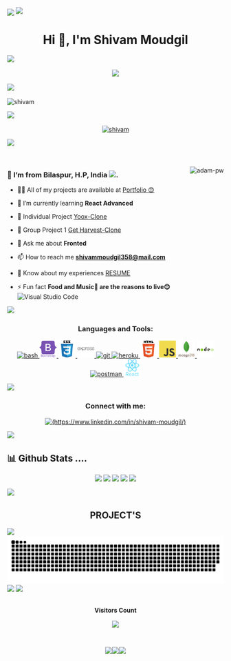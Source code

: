 
<img align="center" src="https://www.arkasoftwares.com/blog/wp-content/uploads/2021/01/header_banner-2.jpg" />
<!-- <img  width="70%" height="auto" src="https://www.wingstechsolutions.com/wp-content/uploads/2022/03/full-stack-development.gif" height="90px"/> -->
<img src="https://raw.githubusercontent.com/andreasbm/readme/master/assets/lines/colored.png">
<h1 align="center">Hi 👋, I'm Shivam Moudgil</h1>




<img src="https://user-images.githubusercontent.com/73097560/115834477-dbab4500-a447-11eb-908a-139a6edaec5c.gif">
<p align="center">
<img src="https://readme-typing-svg.herokuapp.com?size=26&duration=2500&lines=Software+Engineer+!;Fullstack+Developer+!;Coder+Lover+!;Problem+Solver+!" > </p>

<img src="https://user-images.githubusercontent.com/73097560/115834477-dbab4500-a447-11eb-908a-139a6edaec5c.gif">

<p align="left"> <img src="https://komarev.com/ghpvc/?username=faizankhan99&label=Profile%20views&color=0e75b6&style=flat" alt="shivam" /> </p>

<img src="https://user-images.githubusercontent.com/73097560/115834477-dbab4500-a447-11eb-908a-139a6edaec5c.gif">
<p align="center"> <a href="https://github.com/ryo-ma/github-profile-trophy"><img src="https://github-profile-trophy.vercel.app/?username=Shivam-Moudgil" alt="shivam" /></a> </p>


<img src="https://user-images.githubusercontent.com/73097560/115834477-dbab4500-a447-11eb-908a-139a6edaec5c.gif">
<p align="left"> <a href="https://twitter.com/" target="blank"><img src="https://img.shields.io/twitter/follow/?logo=twitter&style=for-the-badge" alt="" /></a> </p>

 
<p><img  align="right" src="https://github.com/Adam-pw/Adam-pw/blob/main/animation_500_kxa883sd.gif" alt="adam-pw" /></p>



### 🌱 I’m from Bilaspur, H.P, India <img src="https://github.com/TheDudeThatCode/TheDudeThatCode/blob/master/Assets/Earth.gif" width="29">.
- 👨‍💻 All of my projects are available at [Portfolio 😊](https://Shivam-Moudgil.github.io)

- 🌱 I’m currently learning **React Advanced**

 - 🔭 Individual Project [Yoox-Clone ](https://github.com/Shivam-Moudgil/YOOX/tree/main/Yoox)

- 👯 Group Project 1 [Get Harvest-Clone]((https://github.com/Shivam-Moudgil/get-harvest-clone))

- 💬 Ask me about **Fronted**

- 📫 How to reach me **shivammoudgil358@mail.com**

- 📄 Know about my experiences [RESUME](https://drive.google.com/file/d/121S_vBC4WOqO2obzQUunx9s7sCWVmPcj/view?usp=sharing)

- ⚡ Fun fact **Food and Music🎵 are the reasons to live😊**
![Visual Studio Code](https://img.shields.io/badge/-Visual%20Studio%20Code-333333?style=flat&logo=visual-studio-code&logoColor=007ACC)

<img src="https://raw.githubusercontent.com/andreasbm/readme/master/assets/lines/colored.png">
<h3 align="center">Languages and Tools:</h3>
<p align="center"> <a href="https://www.gnu.org/software/bash/" target="_blank" rel="noreferrer"> <img src="https://www.vectorlogo.zone/logos/gnu_bash/gnu_bash-icon.svg" alt="bash" width="40" height="40"/> </a> <a href="https://getbootstrap.com" target="_blank" rel="noreferrer"> <img src="https://raw.githubusercontent.com/devicons/devicon/master/icons/bootstrap/bootstrap-plain-wordmark.svg" alt="bootstrap" width="40" height="40"/> </a> <a href="https://www.w3schools.com/css/" target="_blank" rel="noreferrer"> <img src="https://raw.githubusercontent.com/devicons/devicon/master/icons/css3/css3-original-wordmark.svg" alt="css3" width="40" height="40"/> </a> <a href="https://expressjs.com" target="_blank" rel="noreferrer"> <img src="https://raw.githubusercontent.com/devicons/devicon/master/icons/express/express-original-wordmark.svg" alt="express" width="40" height="40"/> </a> <a href="https://git-scm.com/" target="_blank" rel="noreferrer"> <img src="https://www.vectorlogo.zone/logos/git-scm/git-scm-icon.svg" alt="git" width="40" height="40"/> </a> <a href="https://heroku.com" target="_blank" rel="noreferrer"> <img src="https://www.vectorlogo.zone/logos/heroku/heroku-icon.svg" alt="heroku" width="40" height="40"/> </a> <a href="https://www.w3.org/html/" target="_blank" rel="noreferrer"> <img src="https://raw.githubusercontent.com/devicons/devicon/master/icons/html5/html5-original-wordmark.svg" alt="html5" width="40" height="40"/> </a> <a href="https://developer.mozilla.org/en-US/docs/Web/JavaScript" target="_blank" rel="noreferrer"> <img src="https://raw.githubusercontent.com/devicons/devicon/master/icons/javascript/javascript-original.svg" alt="javascript" width="40" height="40"/> </a> <a href="https://www.mongodb.com/" target="_blank" rel="noreferrer"> <img src="https://raw.githubusercontent.com/devicons/devicon/master/icons/mongodb/mongodb-original-wordmark.svg" alt="mongodb" width="40" height="40"/> </a> <a href="https://nodejs.org" target="_blank" rel="noreferrer"> <img src="https://raw.githubusercontent.com/devicons/devicon/master/icons/nodejs/nodejs-original-wordmark.svg" alt="nodejs" width="40" height="40"/> </a> <a href="https://postman.com" target="_blank" rel="noreferrer"> <img src="https://www.vectorlogo.zone/logos/getpostman/getpostman-icon.svg" alt="postman" width="40" height="40"/> </a> <a href="https://reactjs.org/" target="_blank" rel="noreferrer"> <img src="https://raw.githubusercontent.com/devicons/devicon/master/icons/react/react-original-wordmark.svg" alt="react" width="40" height="40"/> </a> </p>
<img src="https://raw.githubusercontent.com/andreasbm/readme/master/assets/lines/colored.png">

<h3 align="center">Connect with me:</h3>
<p align="center" >
<a href="https://www.linkedin.com/in/shivam-moudgil/" target="blank"><img align="center" src="https://raw.githubusercontent.com/rahuldkjain/github-profile-readme-generator/master/src/images/icons/Social/linked-in-alt.svg" alt="(https://www.linkedin.com/in/shivam-moudgil/)" height="30" width="40" /></a>
</p>


<img src="https://raw.githubusercontent.com/andreasbm/readme/master/assets/lines/colored.png">
 <h2> 📊 Github Stats ....</h2>
<p align="center">
<img src="http://github-profile-summary-cards.vercel.app/api/cards/profile-details?username=Shivam-Moudgil&theme=solarized_dark">
<img src="http://github-profile-summary-cards.vercel.app/api/cards/repos-per-language?username=Shivam-Moudgil&theme=solarized_dark">
<img src="http://github-profile-summary-cards.vercel.app/api/cards/most-commit-language?username=Shivam-Moudgil&theme=solarized_dark">
<img src="http://github-profile-summary-cards.vercel.app/api/cards/stats?username=Shivam-Moudgil&theme=solarized_dark">
<img src="http://github-profile-summary-cards.vercel.app/api/cards/productive-time?username=Shivam-Moudgil&theme=solarized_dark&utcOffset=8">
	
</p>
<img src="https://raw.githubusercontent.com/andreasbm/readme/master/assets/lines/colored.png">


<h2 align="center">PROJECT'S</h2>


<img src="https://raw.githubusercontent.com/andreasbm/readme/master/assets/lines/colored.png">
 

<img src="https://github.com/1999AZZAR/1999AZZAR/blob/main/resources/img/grid-snake.svg" />
<img src="https://raw.githubusercontent.com/andreasbm/readme/master/assets/lines/colored.png">

<img src="https://raw.githubusercontent.com/andreasbm/readme/master/assets/lines/colored.png">


<div align="center">
<br><p align="centre"><b>Visitors Count</b></p>  
<p align="center"><img align="center" src="https://profile-counter.glitch.me/{Dev-faiz}/count.svg" /></p> 
<br></div>

<p align="center">
<img align="" height='120px' src="https://github.com/Shivam-Moudgil/blob/main/Geometric%20White.gif" /><img align="" height='120px' src="https://raw.githubusercontent.com/rodrigograca31/rodrigograca31/master/matrix.svg" /><img align="" height='120px' src="https://github.com/Shivam-Moudgil/blob/main/Geometric%20White.gif" />
</p>
<br>

